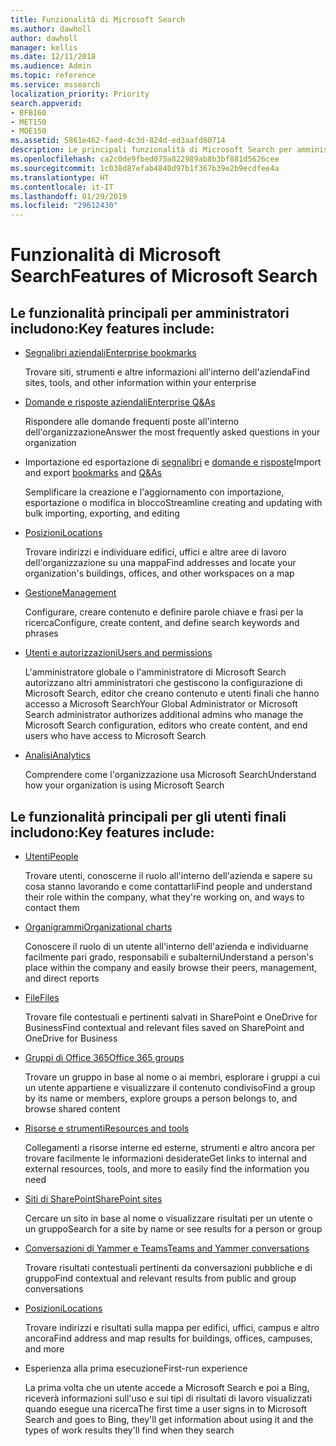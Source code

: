 ```yaml
---
title: Funzionalità di Microsoft Search
ms.author: dawholl
author: dawholl
manager: kellis
ms.date: 12/11/2018
ms.audience: Admin
ms.topic: reference
ms.service: mssearch
localization_priority: Priority
search.appverid:
- BFB160
- MET150
- MOE150
ms.assetid: 5861e462-faed-4c3d-824d-ed3aafd80714
description: Le principali funzionalità di Microsoft Search per amministratori e utenti finali includono segnalibri, domande e risposte, gestione e informazioni dettagliate sui dati
ms.openlocfilehash: ca2c0de9fbed075a822989ab8b3bf881d5626cee
ms.sourcegitcommit: 1c038d87efab4840d97b1f367b39e2b9ecdfee4a
ms.translationtype: HT
ms.contentlocale: it-IT
ms.lasthandoff: 01/29/2019
ms.locfileid: "29612430"
---
```

# <a name="features-of-microsoft-search"></a><span data-ttu-id="f0c61-103">Funzionalità di Microsoft Search</span><span class="sxs-lookup"><span data-stu-id="f0c61-103">Features of Microsoft Search</span></span>

## <a name="key-admin-features-include"></a><span data-ttu-id="f0c61-104">Le funzionalità principali per amministratori includono:</span><span class="sxs-lookup"><span data-stu-id="f0c61-104">Key features include:</span></span>

- [<span data-ttu-id="f0c61-105">Segnalibri aziendali</span><span class="sxs-lookup"><span data-stu-id="f0c61-105">Enterprise bookmarks</span></span>](create-and-manage-bookmarks.md)
    
    <span data-ttu-id="f0c61-106">Trovare siti, strumenti e altre informazioni all'interno dell'azienda</span><span class="sxs-lookup"><span data-stu-id="f0c61-106">Find sites, tools, and other information within your enterprise</span></span>
    
- [<span data-ttu-id="f0c61-107">Domande e risposte aziendali</span><span class="sxs-lookup"><span data-stu-id="f0c61-107">Enterprise Q&As</span></span>](create-and-manage-qas.md)
    
    <span data-ttu-id="f0c61-108">Rispondere alle domande frequenti poste all'interno dell'organizzazione</span><span class="sxs-lookup"><span data-stu-id="f0c61-108">Answer the most frequently asked questions in your organization</span></span>
    
- <span data-ttu-id="f0c61-109">Importazione ed esportazione di [segnalibri](bulk-create-bookmarks.md) e [domande e risposte](bulk-create-qas.md)</span><span class="sxs-lookup"><span data-stu-id="f0c61-109">Import and export [bookmarks](bulk-create-bookmarks.md) and [Q&As](bulk-create-qas.md)</span></span>
    
    <span data-ttu-id="f0c61-110">Semplificare la creazione e l'aggiornamento con importazione, esportazione o modifica in blocco</span><span class="sxs-lookup"><span data-stu-id="f0c61-110">Streamline creating and updating with bulk importing, exporting, and editing</span></span>

- [<span data-ttu-id="f0c61-111">Posizioni</span><span class="sxs-lookup"><span data-stu-id="f0c61-111">Locations</span></span>](locations.md)
    
    <span data-ttu-id="f0c61-112">Trovare indirizzi e individuare edifici, uffici e altre aree di lavoro dell'organizzazione su una mappa</span><span class="sxs-lookup"><span data-stu-id="f0c61-112">Find addresses and locate your organization's buildings, offices, and other workspaces on a map</span></span>
    
- [<span data-ttu-id="f0c61-113">Gestione</span><span class="sxs-lookup"><span data-stu-id="f0c61-113">Management</span></span>](set-up-microsoft-search.md)
    
    <span data-ttu-id="f0c61-114">Configurare, creare contenuto e definire parole chiave e frasi per la ricerca</span><span class="sxs-lookup"><span data-stu-id="f0c61-114">Configure, create content, and define search keywords and phrases</span></span>
    
- [<span data-ttu-id="f0c61-115">Utenti e autorizzazioni</span><span class="sxs-lookup"><span data-stu-id="f0c61-115">Users and permissions</span></span>](add-users.md)
    
    <span data-ttu-id="f0c61-116">L'amministratore globale o l'amministratore di Microsoft Search autorizzano altri amministratori che gestiscono la configurazione di Microsoft Search, editor che creano contenuto e utenti finali che hanno accesso a Microsoft Search</span><span class="sxs-lookup"><span data-stu-id="f0c61-116">Your Global Administrator or Microsoft Search administrator authorizes additional admins who manage the Microsoft Search configuration, editors who create content, and end users who have access to Microsoft Search</span></span>
    
- [<span data-ttu-id="f0c61-117">Analisi</span><span class="sxs-lookup"><span data-stu-id="f0c61-117">Analytics</span></span>](get-insights.md) 
    
    <span data-ttu-id="f0c61-118">Comprendere come l'organizzazione usa Microsoft Search</span><span class="sxs-lookup"><span data-stu-id="f0c61-118">Understand how your organization is using Microsoft Search</span></span> 
    
## <a name="key-end-user-features-include"></a><span data-ttu-id="f0c61-119">Le funzionalità principali per gli utenti finali includono:</span><span class="sxs-lookup"><span data-stu-id="f0c61-119">Key features include:</span></span>

- [<span data-ttu-id="f0c61-120">Utenti</span><span class="sxs-lookup"><span data-stu-id="f0c61-120">People</span></span>](use/find-people-and-groups.md)
    
    <span data-ttu-id="f0c61-121">Trovare utenti, conoscerne il ruolo all'interno dell'azienda e sapere su cosa stanno lavorando e come contattarli</span><span class="sxs-lookup"><span data-stu-id="f0c61-121">Find people and understand their role within the company, what they're working on, and ways to contact them</span></span>
    
- [<span data-ttu-id="f0c61-122">Organigrammi</span><span class="sxs-lookup"><span data-stu-id="f0c61-122">Organizational charts</span></span>](use/find-people-and-groups.md)
    
    <span data-ttu-id="f0c61-123">Conoscere il ruolo di un utente all'interno dell'azienda e individuarne facilmente pari grado, responsabili e subalterni</span><span class="sxs-lookup"><span data-stu-id="f0c61-123">Understand a person's place within the company and easily browse their peers, management, and direct reports</span></span>
    
- [<span data-ttu-id="f0c61-124">File</span><span class="sxs-lookup"><span data-stu-id="f0c61-124">Files</span></span>](use/find-files.md)
    
    <span data-ttu-id="f0c61-125">Trovare file contestuali e pertinenti salvati in SharePoint e OneDrive for Business</span><span class="sxs-lookup"><span data-stu-id="f0c61-125">Find contextual and relevant files saved on SharePoint and OneDrive for Business</span></span>
    
- [<span data-ttu-id="f0c61-126">Gruppi di Office 365</span><span class="sxs-lookup"><span data-stu-id="f0c61-126">Office 365 groups</span></span>](use/find-people-and-groups.md)
    
    <span data-ttu-id="f0c61-127">Trovare un gruppo in base al nome o ai membri, esplorare i gruppi a cui un utente appartiene e visualizzare il contenuto condiviso</span><span class="sxs-lookup"><span data-stu-id="f0c61-127">Find a group by its name or members, explore groups a person belongs to, and browse shared content</span></span>
    
- [<span data-ttu-id="f0c61-128">Risorse e strumenti</span><span class="sxs-lookup"><span data-stu-id="f0c61-128">Resources and tools</span></span>](use/find-resources-tools-and-more.md)
    
    <span data-ttu-id="f0c61-129">Collegamenti a risorse interne ed esterne, strumenti e altro ancora per trovare facilmente le informazioni desiderate</span><span class="sxs-lookup"><span data-stu-id="f0c61-129">Get links to internal and external resources, tools, and more to easily find the information you need</span></span>
    
- [<span data-ttu-id="f0c61-130">Siti di SharePoint</span><span class="sxs-lookup"><span data-stu-id="f0c61-130">SharePoint sites</span></span>](use/find-sharepoint-sites.md)
    
    <span data-ttu-id="f0c61-131">Cercare un sito in base al nome o visualizzare risultati per un utente o un gruppo</span><span class="sxs-lookup"><span data-stu-id="f0c61-131">Search for a site by name or see results for a person or group</span></span>
    
- [<span data-ttu-id="f0c61-132">Conversazioni di Yammer e Teams</span><span class="sxs-lookup"><span data-stu-id="f0c61-132">Teams and Yammer conversations</span></span>](use/find-conversations.md)
    
    <span data-ttu-id="f0c61-133">Trovare risultati contestuali pertinenti da conversazioni pubbliche e di gruppo</span><span class="sxs-lookup"><span data-stu-id="f0c61-133">Find contextual and relevant results from public and group conversations</span></span>

- [<span data-ttu-id="f0c61-134">Posizioni</span><span class="sxs-lookup"><span data-stu-id="f0c61-134">Locations</span></span>](use/find-locations.md)
    
    <span data-ttu-id="f0c61-135">Trovare indirizzi e risultati sulla mappa per edifici, uffici, campus e altro ancora</span><span class="sxs-lookup"><span data-stu-id="f0c61-135">Find address and map results for buildings, offices, campuses, and more</span></span>
    
- <span data-ttu-id="f0c61-136">Esperienza alla prima esecuzione</span><span class="sxs-lookup"><span data-stu-id="f0c61-136">First-run experience</span></span>
    
    <span data-ttu-id="f0c61-137">La prima volta che un utente accede a Microsoft Search e poi a Bing, riceverà informazioni sull'uso e sui tipi di risultati di lavoro visualizzati quando esegue una ricerca</span><span class="sxs-lookup"><span data-stu-id="f0c61-137">The first time a user signs in to Microsoft Search and goes to Bing, they'll get information about using it and the types of work results they'll find when they search</span></span>